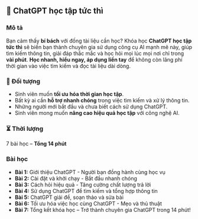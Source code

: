 ## 📌 ChatGPT học tập tức thì  

### Mô tả  
Bạn cảm thấy **bí bách** với đống tài liệu cần học? Khóa học **ChatGPT học tập tức thì** sẽ biến bạn thành chuyên gia sử dụng công cụ AI mạnh mẽ này, giúp tìm kiếm thông tin, giải đáp thắc mắc và học hỏi mọi lúc mọi nơi chỉ trong **vài phút**. **Học nhanh, hiểu ngay, áp dụng liền tay** để không còn lãng phí thời gian vào việc tìm kiếm và đọc tài liệu dài dòng.

### 🎯 Đối tượng  
- Sinh viên muốn **tối ưu hóa thời gian học tập**.  
- Bất kỳ ai cần **hỗ trợ nhanh chóng** trong việc tìm kiếm và xử lý thông tin.  
- Những người mới bắt đầu và chưa biết cách sử dụng ChatGPT.  
- Sinh viên mong muốn **nâng cao hiệu quả học tập** với công nghệ AI.  

### ⏳ Thời lượng  
7 bài học – **Tổng 14 phút**  

### Bài học  
- **Bài 1:** Giới thiệu ChatGPT - Người bạn đồng hành cùng học vụ  
- **Bài 2:** Cài đặt và khởi chạy - Bắt đầu nhanh chóng  
- **Bài 3:** Cách hỏi hiệu quả - Tăng cường chất lượng trả lời  
- **Bài 4:** Sử dụng ChatGPT để tìm kiếm và tổng hợp thông tin  
- **Bài 5:** ChatGPT giải đề, soạn thảo và sửa bài  
- **Bài 6:** Tối ưu hóa việc học cùng ChatGPT - Mẹo và thủ thuật  
- **Bài 7:** Tổng kết khóa học – Trở thành chuyên gia ChatGPT trong 14 phút!